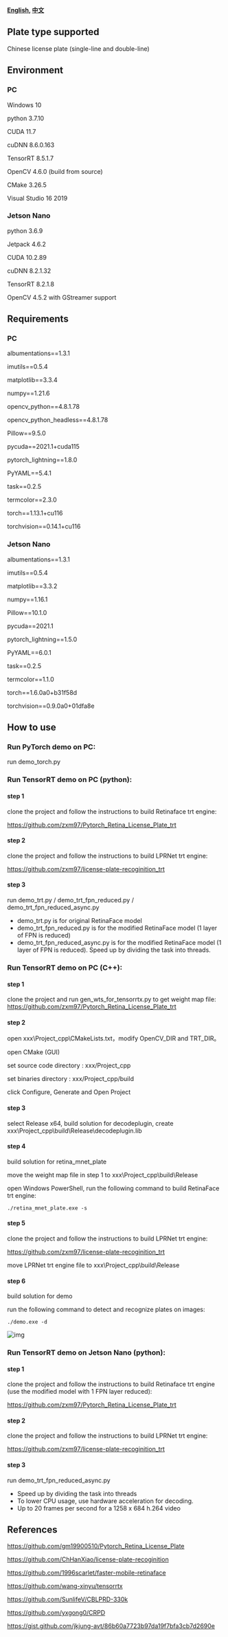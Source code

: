 
**[English](readme.md), [中文](readme_zh.md)**

## Plate type supported

Chinese license plate (single-line and double-line)

## Environment
### PC
Windows 10

python 3.7.10

CUDA 11.7

cuDNN 8.6.0.163

TensorRT 8.5.1.7

OpenCV 4.6.0 (build from source)

CMake 3.26.5

Visual Studio 16 2019


### Jetson Nano
python 3.6.9

Jetpack 4.6.2

CUDA 10.2.89

cuDNN 8.2.1.32

TensorRT 8.2.1.8

OpenCV 4.5.2 with GStreamer support

## Requirements
### PC
albumentations==1.3.1

imutils==0.5.4

matplotlib==3.3.4

numpy==1.21.6

opencv_python==4.8.1.78

opencv_python_headless==4.8.1.78

Pillow==9.5.0

pycuda==2021.1+cuda115

pytorch_lightning==1.8.0

PyYAML==5.4.1

task==0.2.5

termcolor==2.3.0

torch==1.13.1+cu116

torchvision==0.14.1+cu116

### Jetson Nano
albumentations==1.3.1

imutils==0.5.4

matplotlib==3.3.2

numpy==1.16.1

Pillow==10.1.0

pycuda==2021.1

pytorch_lightning==1.5.0

PyYAML==6.0.1

task==0.2.5

termcolor==1.1.0

torch==1.6.0a0+b31f58d

torchvision==0.9.0a0+01dfa8e




## How to use
### Run PyTorch demo on PC:
run demo_torch.py

### Run TensorRT demo on PC (python):
#### step 1
clone the project and follow the instructions to build Retinaface trt engine:

https://github.com/zxm97/Pytorch_Retina_License_Plate_trt
#### step 2
clone the project and follow the instructions to build LPRNet trt engine:

https://github.com/zxm97/license-plate-recoginition_trt

#### step 3
run demo_trt.py / demo_trt_fpn_reduced.py / demo_trt_fpn_reduced_async.py

 - demo_trt.py is for original RetinaFace model
 - demo_trt_fpn_reduced.py is for the modified RetinaFace model (1 layer of FPN is reduced)
 - demo_trt_fpn_reduced_async.py is for the modified RetinaFace model (1 layer of FPN is reduced). Speed up by dividing the task into threads.
  
### Run TensorRT demo on PC (C++):

#### step 1
clone the project and run gen_wts_for_tensorrtx.py to get weight map file:
https://github.com/zxm97/Pytorch_Retina_License_Plate_trt
#### step 2

open xxx\Project_cpp\CMakeLists.txt，modify OpenCV_DIR and TRT_DIR。

open CMake (GUI)

set source code directory : xxx/Project_cpp

set binaries directory : xxx/Project_cpp/build

click Configure, Generate and Open Project

#### step 3
 select Release x64, build solution for decodeplugin, create xxx\Project_cpp\build\Release\decodeplugin.lib

#### step 4
build solution for retina_mnet_plate

move the weight map file in step 1 to xxx\Project_cpp\build\Release

open Windows PowerShell, run the following command to build RetinaFace trt engine:

`./retina_mnet_plate.exe -s`

#### step 5
clone the project and follow the instructions to build LPRNet trt engine:

https://github.com/zxm97/license-plate-recoginition_trt

move LPRNet trt engine file to xxx\Project_cpp\build\Release

#### step 6
build solution for demo

run the following command to detect and recognize plates on images:

`./demo.exe -d`


![img](result_cpp.jpg)

### Run TensorRT demo on Jetson Nano (python):


#### step 1
clone the project and follow the instructions to build Retinaface trt engine (use the modified model with 1 FPN layer reduced):

https://github.com/zxm97/Pytorch_Retina_License_Plate_trt
#### step 2
clone the project and follow the instructions to build LPRNet trt engine:

https://github.com/zxm97/license-plate-recoginition_trt

#### step 3
run demo_trt_fpn_reduced_async.py

 - Speed up by dividing the task into threads
 - To lower CPU usage, use hardware acceleration for decoding.
 - Up to 20 frames per second for a 1258 x 684 h.264 video


## References

https://github.com/gm19900510/Pytorch_Retina_License_Plate

https://github.com/ChHanXiao/license-plate-recoginition

https://github.com/1996scarlet/faster-mobile-retinaface

https://github.com/wang-xinyu/tensorrtx

https://github.com/SunlifeV/CBLPRD-330k

https://github.com/yxgong0/CRPD

https://gist.github.com/jkjung-avt/86b60a7723b97da19f7bfa3cb7d2690e